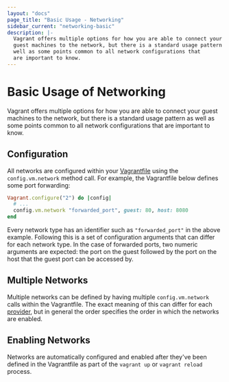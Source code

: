 ```yaml
---
layout: "docs"
page_title: "Basic Usage - Networking"
sidebar_current: "networking-basic"
description: |-
  Vagrant offers multiple options for how you are able to connect your
  guest machines to the network, but there is a standard usage pattern as
  well as some points common to all network configurations that
  are important to know.
---
```


# Basic Usage of Networking

Vagrant offers multiple options for how you are able to connect your
guest machines to the network, but there is a standard usage pattern as
well as some points common to all network configurations that
are important to know.

## Configuration

All networks are configured within your [Vagrantfile](/docs/vagrantfile/)
using the `config.vm.network` method call. For example, the Vagrantfile
below defines some port forwarding:

```ruby
Vagrant.configure("2") do |config|
  # ...
  config.vm.network "forwarded_port", guest: 80, host: 8080
end
```

Every network type has an identifier such as `"forwarded_port"` in the above
example. Following this is a set of configuration arguments that can differ
for each network type. In the case of forwarded ports, two numeric arguments
are expected: the port on the guest followed by the port on the host that
the guest port can be accessed by.

## Multiple Networks

Multiple networks can be defined by having multiple `config.vm.network`
calls within the Vagrantfile. The exact meaning of this can differ for
each [provider](/docs/providers/), but in general the order specifies
the order in which the networks are enabled.

## Enabling Networks

Networks are automatically configured and enabled after they've been defined
in the Vagrantfile as part of the `vagrant up` or `vagrant reload` process.
